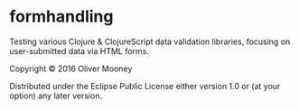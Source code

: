 # formhandling

Testing various Clojure & ClojureScript data validation libraries, focusing on user-submitted data via HTML forms. 

Copyright © 2016 Oliver Mooney

Distributed under the Eclipse Public License either version 1.0 or (at
your option) any later version.
